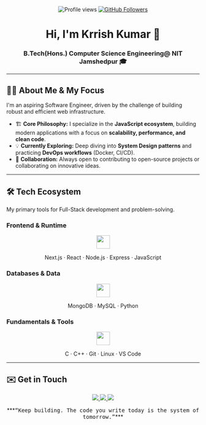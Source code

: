 <p align="center">
  <img src="https://komarev.com/ghpvc/?username=imkrrishgupta&color=0A66C2" alt="Profile views"/>
  <a href="https://github.com/imkrrishgupta?tab=followers"><img src="https://img.shields.io/github/followers/imkrrishgupta?style=social&label=Follow" alt="GitHub Followers"/></a>
</p>

<h1 align="center">
  Hi, I'm Krrish Kumar 👋
</h1>

<h3 align="center">
  B.Tech(Hons.) Computer Science Engineering@ NIT Jamshedpur 🎓
</h3>

---

## 👨‍💻 About Me & My Focus

I'm an aspiring Software Engineer, driven by the challenge of building robust and efficient web infrastructure.

- 🏗️ **Core Philosophy:** I specialize in the **JavaScript ecosystem**, building modern applications with a focus on **scalability, performance, and clean code**.
- 💡 **Currently Exploring:** Deep diving into **System Design patterns** and practicing **DevOps workflows** (Docker, CI/CD).
- 🤝 **Collaboration:** Always open to contributing to open-source projects or collaborating on innovative ideas.

---

## 🛠️ Tech Ecosystem

My primary tools for Full-Stack development and problem-solving.

### **Frontend & Runtime**
<p align="center">
  <img src="https://skillicons.dev/icons?i=nextjs,react,nodejs,express,js,html,css" height="35"/>
</p>
<div align="center">
  Next.js · React · Node.js · Express · JavaScript
</div>

### **Databases & Data**
<p align="center">
  <img src="https://skillicons.dev/icons?i=mongodb,mysql,python" height="35"/>
</p>
<div align="center">
  MongoDB · MySQL · Python
</div>

### **Fundamentals & Tools**
<p align="center">
  <img src="https://skillicons.dev/icons?i=c,cpp,git,github,linux,vscode" height="35"/>
</p>
<div align="center">
  C · C++ · Git · Linux · VS Code
</div>

---


## ✉️ Get in Touch

<p align="center">
  <a href="https://www.linkedin.com/in/krrish-kumar-bb2aaa328?lipi=urn%3Ali%3Apage%3Ad_flagship3_profile_view_base_contact_details%3B7fkUexiORhqc%2BMcTEqJSxg%3D%3D" target="_blank">
    <img src="https://img.shields.io/badge/LinkedIn-0A66C2?style=for-the-badge&logo=linkedin&logoColor=white"/>
  </a>
  <a href="mailto:imkrrishgupta@gmail.com" target="_blank">
    <img src="https://img.shields.io/badge/Email-D14836?style=for-the-badge&logo=gmail&logoColor=white"/>
  </a>
  <a href="https://leetcode.com/your-leetcode-handle" target="_blank">
    <img src="https://img.shields.io/badge/LeetCode-FFA116?style=for-the-badge&logo=leetcode&logoColor=black"/>
  </a>
</p>

<div align="center">
  ***<samp>“Keep building. The code you write today is the system of tomorrow.”</samp>***
</div>
